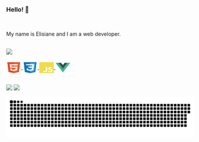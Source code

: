 ### Hello! 👋
<br>
<p> My name is Elisiane and I am a web developer. </p>
<br>
 <div>
  <a href="https://github.com/lihmooura">
  
  <img height="150em" src="https://github-readme-stats.vercel.app/api/top-langs/?username=lihmooura&layout=compact&langs_count=7&theme=dracula"/>
     </div>
   <div style="display: inline_block"><br>
     <img align="center" alt="HTML" height="30" width="40" src="https://raw.githubusercontent.com/devicons/devicon/master/icons/html5/html5-original.svg">
  <img align="center" alt="CSS" height="30" width="40" src="https://raw.githubusercontent.com/devicons/devicon/master/icons/css3/css3-original.svg">
   <img align="center" alt="JS" height="30" width="40" src="https://raw.githubusercontent.com/devicons/devicon/master/icons/javascript/javascript-plain.svg">
    <img align="center" alt="VUEJS" height="30" width="40" src="https://raw.githubusercontent.com/devicons/devicon/master/icons/vuejs/vuejs-original.svg">
</div>
  
  ##
 
<div> 
 
  <a href = "mailto:lihmooura@gmail.com"><img src="https://img.shields.io/badge/-Gmail-%23333?style=for-the-badge&logo=gmail&logoColor=white" target="_blank"></a>
  <a href="https://www.linkedin.com/in/elisiane-moura-80a9031a1/" target="_blank"><img src="https://img.shields.io/badge/-LinkedIn-%230077B5?style=for-the-badge&logo=linkedin&logoColor=white" target="_blank"></a> 
 
  ![Snake animation](https://github.com/lihmooura/lihmooura/blob/output/github-contribution-grid-snake.svg)
 
</div>
